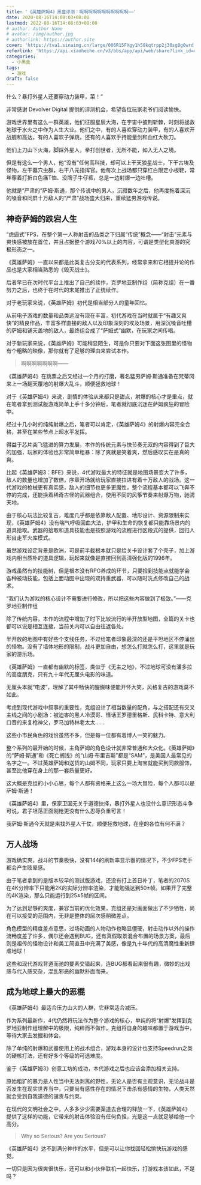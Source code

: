 ```yaml
---
title: '《英雄萨姆4》黑盒评测：啊啊啊啊啊啊啊啊啊啊啊——'
date: 2020-08-16T14:08:03+08:00
lastmod: 2022-08-16T14:08:03+08:00
# author: Author Name
# avatar: /img/author.jpg
# authorlink: https://author.site
cover: 'https://tva1.sinaimg.cn/large/006R15FXgy1h58kqtrpp2j30sg0g0wrd.jpg'
referlink: 'https://api.xiaoheihe.cn/v3/bbs/app/api/web/share?link_id=46035851'
categories:
  - 小黑盒
tags:
  - 游戏
draft: false
---
```


什么？暴打外星人还要穿动力装甲，菜！”

<!--more-->

非常感谢 Devolver Digital 提供的评测机会，希望各位玩家老爷们阅读愉快。

游戏世界里有这么一群英雄，他们征服星辰大海，在宇宙中披荆斩棘，时刻将拯救地球于水火之中作为人生大业。他们之中，有的人喜欢穿动力装甲，有的人喜欢开战舰和高达，有的人喜欢子弹跳，还有的人喜欢手持能量剑和血红大砍刀。

他们上刀山下火海，脚踩外星人，拳打创世者，无所不能，如入无人之境。

但是有这么一个男人，他“没有”任何高科技，却可以上干天狼星战士，下干古埃及怪物，左干墓穴虫群，右干八元指挥官。他每次上战场都只穿红白限定小板鞋，常年穿着打折白色痛T恤、没牌子牛仔裤，总是一边射爆一边吐槽。

他就是“严肃的”萨姆·斯通，那个传说中的男人，沉寂数年之后，他再度拖着深沉的嗓音和同屏十万敌人的“严肃”战场盛大归来，重续猛男游戏传说。

## 神奇萨姆的跌宕人生

“虎逼式”FPS，在整个第一人称射击的品类之下归属“传统”概念——“射击”元素与爽快感被放在首位，并且占据整个游戏70%以上的内容，可谓是类型化爽游的究极形态之一。

《英雄萨姆》一直以来都是此类复古分支的代表系列，经常拿来和它相提并论的作品也是大家相当熟悉的《毁灭战士》。

后者早已在次时代平台上推出了自己的续作，克罗地亚制作组（简称克组）在一番努力之后，也终于在时代的末尾推出了正统续作。

对于老玩家来说，《英雄萨姆》初代是相当部分人的童年回忆。

从前电子游戏的数量和品类远没有现在丰富，初代游戏在当时就属于“有趣又爽快”的精良作品，丰富多样直接的敌人以及印象深刻的埃及场景，用深沉嗓音吐槽的萨姆和铺天盖地的敌人，最终组合成了“萨姆式”幽默，在玩家之间传唱。

对于新玩家来说，《英雄萨姆》可能稍显陌生，可是你只要对下面这张图里的怪物有个粗略的映像，那你就有了足够的理由来尝试本作。

> 啊啊啊啊啊啊啊——

《英雄萨姆4》在跳票之后又经过一个月的打磨，著名猛男萨姆·斯通准备在梵蒂冈来上一场翻天覆地的射爆大乱斗，顺便拯救地球！

对于《英雄萨姆4》来说，剧情的体验从来都只是甜点，射爆的核心才是重点，就在笔者拿到测试版游戏简单上手十多分钟后，笔者就彻底沉迷在萨姆疯狂的冒险中。

经过十几小时的纯纯射爆之后，笔者可以肯定，《英雄萨姆4》的射爆内容完全合格，甚至在某些节点上超水平发挥。

得益于芯片突飞猛进的算力发展，本作的传统元素与快节奏无双的内容得到了巨大的加强，玩家的体验也非常简单粗暴：除了爽就是笑着爽，然后感叹实在是真的爽。

比起《英雄萨姆3：BFE》来说，4代游戏最大的特征就是地图场景变大了许多，敌人的数量也增加了数倍，序章开场就给玩家直接拉进有着十万敌人的战场。这一代游戏的枪械更有真实感，敌人的细节也更多更魔性，整个流程基本都可以飞奔不停的完成，还能换着稀奇古怪的武器组合，使用不同的风筝节奏来射爆万物，驰骋天地。

由于核心玩法比较复古，难度几乎都是依靠敌人配置、地形设计、资源限制来实现，《英雄萨姆4》没有喘气呼吸回血大法，护甲和生命的恢复都只能靠场景内的道具拾取。武器的拾取和道具技能也是按照游戏的流程进行区段式的提供，回归人形自走军火库模式。

虽然游戏设定背景是欧洲，可是前半截根本就只是给关卡设计套了个壳子，加上游戏内相当质朴的道具逻辑，玩起来就像是直接回到高清强化版的1996年。

游戏虽然有的技能树，但是根本没有RPG养成的环节，只要捡到技能点就能学会各种被动技能，包括上面动图中出现的双持重武器，可以随时洗点修改自己的战术。

“我们认为游戏的核心设计不需要进行修改，所以把这些内容做到了极致。”——克罗地亚制作组

除了传统内容，本作的流程中增加了时下比较流行的半开放型地图，全篇的关卡也都可以说是相互连接，当前关内可以自由往返各处。

半开放的地图中有好些个支线任务，不过给笔者印象最深的还是平坦地区不停涌出的怪物。没有了墙体地形的限制，战斗更加自由，想怎么打就怎么打，这里就是玩家的游乐场。

《英雄萨姆》一直都有幽默的标签，类似于《无主之地》，不过地球可没有潘多拉的高度朋克，只有九十年代无厘头电影的味道。

无厘头本就“电波”，理解了其中畅快的醍醐味便能开怀大笑，风格复古的游戏莫不如此。

考虑到现代游戏中叙事的重要性，克组设计了相当数量的配角，与之搭配还有交叉主线之间的小剧场：被迫害的黑人冷漠哥、怪话王罗德里格斯、民科卡特、意大利口音的来复枪神父，罗马加特林老太太……

这些小市民角色的戏份虽然不多，但是每一位都有着博人一笑的魅力。

整个系列的最开始的时候，主角萨姆的角色设计就非常普通和大众化。《英雄萨姆》的“萨姆·斯通”和《死亡搁浅》的“山姆·布里吉斯”都是“SAM”，是美国人最常见的名字之一。不过英雄萨姆和送货的山姆不同，玩家只要上淘宝就能买到同款服饰，甚至比他穿在身上的那一套质量更好。

这大概是克组的小小心思，每个人都有资格来上这么一场大冒险，每个人都可以是萨姆·斯通！

《英雄萨姆4》里，保家卫国无关乎道德抉择，暴打外星人也没什么意识形态斗争可说，君子坦荡正面刚枪更没有什么忍辱负重可言！

我萨姆·斯通今天就是来找外星人干仗，顺便拯救地球，在座的各位有何不满？

## 万人战场

游戏确实爽，战斗的节奏极快，没有144的刷新率显示器的情况下，不少FPS老手都会产生眩晕感。

由于笔者拿到的是版本较早的测试版游戏，还没有打上首日补丁，笔者的2070S在4K分辨率下只能用2K的实际分辨率渲染，才能勉强达到50±帧。如果开了完整的4K渲染，那么只能运行到25±5帧的区间。

为了达到足够的爽度，兼容当前的优化效果，克组还是对画面做出了不少牺牲，尚在可以接受的范围内，无非是整体的层次感稍微差点。

角色模型的精度差点意思，过场动画的人物动作也略显僵硬，射击动作以外的操作流畅度差了许多，偶尔还会遇到BUG，还有真假取景混合布置的场景方案，最后则是祖传的怪物设计和美工简直丑中充满了美感，像是九十年代的高清魔性重新肆虐地球！

这些和现代游戏背道而驰的要素交错起来，连BUG都看起来很有趣，微妙的出戏感与代入感交杂，混乱邪恶的幽默扑面而来。

## 成为地球上最大的恶棍

《英雄萨姆4》最适合压力山大的人群，它非常适合减压。

作为系列最新作，4代仍然将玩法作为整个游戏的核心，单纯的将“射爆”发挥到克罗地亚制作组理解中的极限，纯粹而不做作。克组将自身的趣味都置于游戏当中，等待大家去发掘和体会。

除了单纯的射爆和武器使用上的战术组合，游戏本身的设计也支持Speedrun之类的硬核打法，还有好多个等级的可选难度。

鉴于《英雄萨姆3》创意工坊的成功，本代游戏之后也应该会添加相关支持。

原始粗犷的暴力是人性当中无法剥离的野性，无论人是否有主观意识，无论战斗是否发生在现实世界当中，只要尚有感性存在的情况下击杀有感情的生物，人类天然就会受到自我道德的谴责与约束。

在现代的文明社会之中，人多多少少需要渠道去合理的释放一下，《英雄萨姆4》提供了这样的功能，它带来的射击体验没有任何负担，光是这一点就足够给他一个高分。

> Why so Serious? Are you Serious?

《英雄萨姆4》达不到满分神作的水平，但是可以让你找回轻松愉快玩游戏的感觉。

一切只是因为很爽很快乐，还可以和小伙伴联机一起快乐，打游戏本该如此，不是吗？
